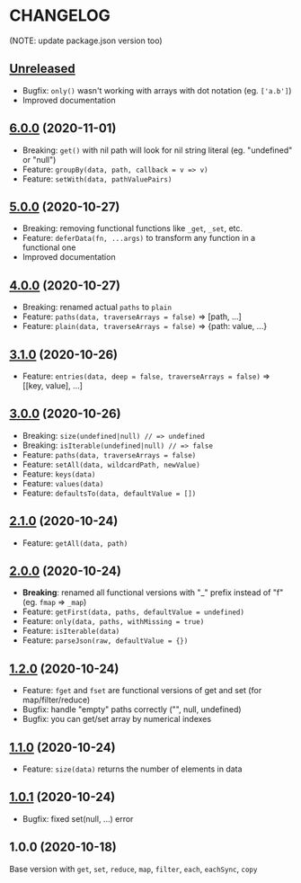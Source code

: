 # CHANGELOG

(NOTE: update package.json version too)

## [Unreleased](https://github.com/warang580/datamix/compare/master...develop)

- Bugfix: `only()` wasn't working with arrays with dot notation (eg. `['a.b']`)
- Improved documentation

## [6.0.0](https://github.com/warang580/datamix/compare/5.0.0...6.0.0) (2020-11-01)

- Breaking: `get()` with nil path will look for nil string literal (eg. "undefined" or "null")
- Feature: `groupBy(data, path, callback = v => v)`
- Feature: `setWith(data, pathValuePairs)`

## [5.0.0](https://github.com/warang580/datamix/compare/4.0.0...5.0.0) (2020-10-27)

- Breaking: removing functional functions like `_get`, `_set`, etc.
- Feature: `deferData(fn, ...args)` to transform any function in a functional one
- Improved documentation

## [4.0.0](https://github.com/warang580/datamix/compare/3.1.0...4.0.0) (2020-10-27)

- Breaking: renamed actual `paths` to `plain`
- Feature: `paths(data, traverseArrays = false)` => [path, ...]
- Feature: `plain(data, traverseArrays = false)` => {path: value, ...}

## [3.1.0](https://github.com/warang580/datamix/compare/3.0.0...3.1.0) (2020-10-26)

- Feature: `entries(data, deep = false, traverseArrays = false)` => [[key, value], ...]

## [3.0.0](https://github.com/warang580/datamix/compare/2.1.0...3.0.0) (2020-10-26)

- Breaking: `size(undefined|null) // => undefined`
- Breaking: `isIterable(undefined|null) // => false`
- Feature: `paths(data, traverseArrays = false)`
- Feature: `setAll(data, wildcardPath, newValue)`
- Feature: `keys(data)`
- Feature: `values(data)`
- Feature: `defaultsTo(data, defaultValue = [])`

## [2.1.0](https://github.com/warang580/datamix/compare/2.0.0...2.1.0) (2020-10-24)

- Feature: `getAll(data, path)`

## [2.0.0](https://github.com/warang580/datamix/compare/1.2.0...2.0.0) (2020-10-24)

- **Breaking**: renamed all functional versions with "_" prefix instead of "f" (eg. `fmap` => `_map`)
- Feature: `getFirst(data, paths, defaultValue = undefined)`
- Feature: `only(data, paths, withMissing = true)`
- Feature: `isIterable(data)`
- Feature: `parseJson(raw, defaultValue = {})`

## [1.2.0](https://github.com/warang580/datamix/compare/1.1.0...1.2.0) (2020-10-24)

- Feature: `fget` and `fset` are functional versions of get and set (for map/filter/reduce)
- Bugfix: handle "empty" paths correctly ("", null, undefined)
- Bugfix: you can get/set array by numerical indexes

## [1.1.0](https://github.com/warang580/datamix/compare/1.0.1...1.1.0) (2020-10-24)

- Feature: `size(data)` returns the number of elements in data

## [1.0.1](https://github.com/warang580/datamix/compare/v1.0.0...1.0.1) (2020-10-24)

- Bugfix: fixed set(null, ...) error

## 1.0.0 (2020-10-18)

Base version with `get`, `set`, `reduce`, `map`, `filter`, `each`, `eachSync`, `copy`
